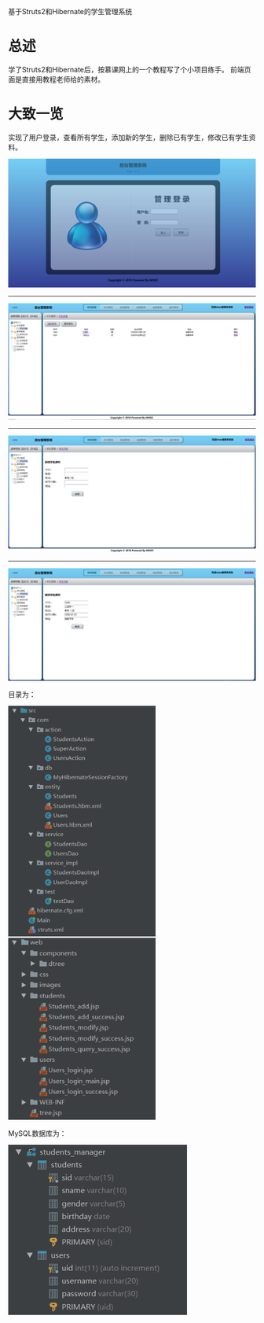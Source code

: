 基于Struts2和Hibernate的学生管理系统

# 总述

学了Struts2和Hibernate后，按慕课网上的一个教程写了个小项目练手。
前端页面是直接用教程老师给的素材。

# 大致一览

实现了用户登录，查看所有学生，添加新的学生，删除已有学生，修改已有学生资料。

<img src="https://github.com/Monhitul/Students_manager/blob/master/images/loginJSP.PNG">
<hr>
<img src="https://github.com/Monhitul/Students_manager/blob/master/images/mainJSP.png">
<hr>
<img src="https://github.com/Monhitul/Students_manager/blob/master/images/addJSP.png">
<hr>
<img src="https://github.com/Monhitul/Students_manager/blob/master/images/changeJSP.png">

目录为：

<span>
	<img style="width: 300px" src="https://github.com/Monhitul/Students_manager/blob/master/images/codetree1.png">
	<img style="width: 300px" src="https://github.com/Monhitul/Students_manager/blob/master/images/codetree2.png">
</span>

MySQL数据库为：

<img src="https://github.com/Monhitul/Students_manager/blob/master/images/database.png">
